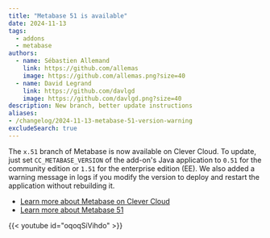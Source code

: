 ```yaml
---
title: "Metabase 51 is available"
date: 2024-11-13
tags:
  - addons
  - metabase
authors:
  - name: Sébastien Allemand
    link: https://github.com/allemas
    image: https://github.com/allemas.png?size=40
  - name: David Legrand
    link: https://github.com/davlgd
    image: https://github.com/davlgd.png?size=40
description: New branch, better update instructions
aliases:
- /changelog/2024-11-13-metabase-51-version-warning
excludeSearch: true
---
```


The `x.51` branch of Metabase is now available on Clever Cloud. To update, just set `CC_METABASE_VERSION` of the add-on's Java application to `0.51` for the community edition or `1.51` for the enterprise edition (EE). We also added a warning message in logs if you modify the version to deploy and restart the application without rebuilding it.

- [Learn more about Metabase on Clever Cloud](/developers/doc/addons/metabase/)
- [Learn more about Metabase 51](https://www.metabase.com/releases/metabase-51)

{{< youtube id="oqoqSiVihdo" >}}
